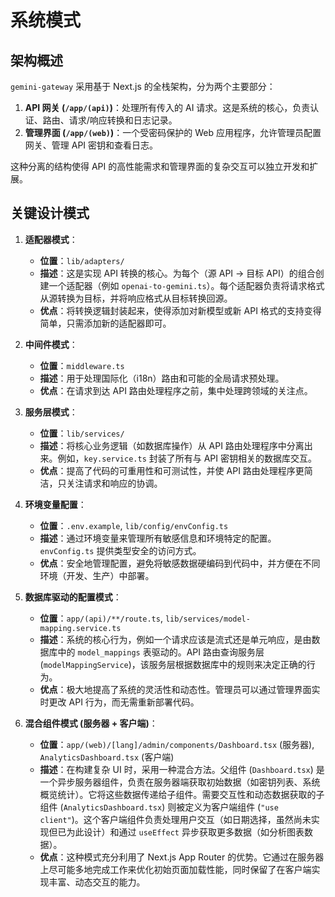 # 系统模式

## 架构概述

`gemini-gateway` 采用基于 Next.js 的全栈架构，分为两个主要部分：

1.  **API 网关 (`/app/(api)`)**：处理所有传入的 AI 请求。这是系统的核心，负责认证、路由、请求/响应转换和日志记录。
2.  **管理界面 (`/app/(web)`)**：一个受密码保护的 Web 应用程序，允许管理员配置网关、管理 API 密钥和查看日志。

这种分离的结构使得 API 的高性能需求和管理界面的复杂交互可以独立开发和扩展。

## 关键设计模式

1.  **适配器模式**：

    - **位置**：`lib/adapters/`
    - **描述**：这是实现 API 转换的核心。为每个（源 API -> 目标 API）的组合创建一个适配器（例如 `openai-to-gemini.ts`）。每个适配器负责将请求格式从源转换为目标，并将响应格式从目标转换回源。
    - **优点**：将转换逻辑封装起来，使得添加对新模型或新 API 格式的支持变得简单，只需添加新的适配器即可。

2.  **中间件模式**：

    - **位置**：`middleware.ts`
    - **描述**：用于处理国际化（i18n）路由和可能的全局请求预处理。
    - **优点**：在请求到达 API 路由处理程序之前，集中处理跨领域的关注点。

3.  **服务层模式**：

    - **位置**：`lib/services/`
    - **描述**：将核心业务逻辑（如数据库操作）从 API 路由处理程序中分离出来。例如，`key.service.ts` 封装了所有与 API 密钥相关的数据库交互。
    - **优点**：提高了代码的可重用性和可测试性，并使 API 路由处理程序更简洁，只关注请求和响应的协调。

4.  **环境变量配置**：

    - **位置**：`.env.example`, `lib/config/envConfig.ts`
    - **描述**：通过环境变量来管理所有敏感信息和环境特定的配置。`envConfig.ts` 提供类型安全的访问方式。
    - **优点**：安全地管理配置，避免将敏感数据硬编码到代码中，并方便在不同环境（开发、生产）中部署。

5.  **数据库驱动的配置模式**：

    - **位置**：`app/(api)/**/route.ts`, `lib/services/model-mapping.service.ts`
    - **描述**：系统的核心行为，例如一个请求应该是流式还是单元响应，是由数据库中的 `model_mappings` 表驱动的。API 路由查询服务层 (`modelMappingService`)，该服务层根据数据库中的规则来决定正确的行为。
    - **优点**：极大地提高了系统的灵活性和动态性。管理员可以通过管理界面实时更改 API 行为，而无需重新部署代码。

6.  **混合组件模式 (服务器 + 客户端)**：
    - **位置**：`app/(web)/[lang]/admin/components/Dashboard.tsx` (服务器), `AnalyticsDashboard.tsx` (客户端)
    - **描述**：在构建复杂 UI 时，采用一种混合方法。父组件 (`Dashboard.tsx`) 是一个异步服务器组件，负责在服务器端获取初始数据（如密钥列表、系统概览统计）。它将这些数据传递给子组件。需要交互性和动态数据获取的子组件 (`AnalyticsDashboard.tsx`) 则被定义为客户端组件 (`"use client"`)。这个客户端组件负责处理用户交互（如日期选择，虽然尚未实现但已为此设计）和通过 `useEffect` 异步获取更多数据（如分析图表数据）。
    - **优点**：这种模式充分利用了 Next.js App Router 的优势。它通过在服务器上尽可能多地完成工作来优化初始页面加载性能，同时保留了在客户端实现丰富、动态交互的能力。
